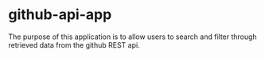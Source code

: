 # github-api-app

The purpose of this application is to allow users to search and filter through retrieved data from the github REST api.
